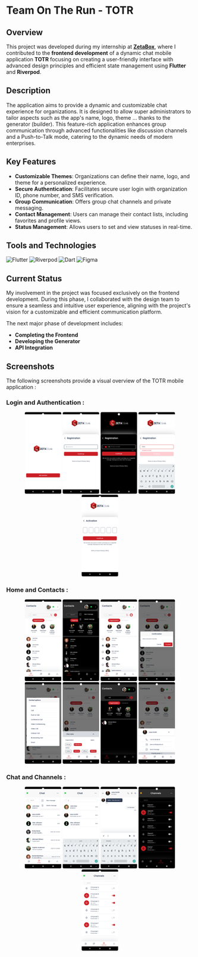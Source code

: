 # Team On The Run - TOTR

## Overview

This project was developed during my internship at [**ZetaBox**](https://zeta-box.com), where I contributed to the **frontend development** of a dynamic chat mobile application **TOTR** focusing on creating a user-friendly interface with advanced design principles and efficient state management using **Flutter** and **Riverpod**.


## Description

The application aims to provide a dynamic and customizable chat experience for organizations. It is designed to allow super administrators to tailor aspects such as the app's name, logo, theme ... thanks to the generator (builder). This feature-rich application enhances group communication through advanced functionalities like discussion channels and a Push-to-Talk mode, catering to the dynamic needs of modern enterprises.

## Key Features
- **Customizable Themes**: Organizations can define their name, logo, and theme for a personalized experience.
- **Secure Authentication**: Facilitates secure user login with organization ID, phone number, and SMS verification.
- **Group Communication**: Offers group chat channels and private messaging.
- **Contact Management**: Users can manage their contact lists, including favorites and profile views.
- **Status Management**: Allows users to set and view statuses in real-time.

## Tools and Technologies
![Flutter](https://img.shields.io/badge/Flutter-02569B?style=for-the-badge&logo=flutter&logoColor=white)
![Riverpod](https://img.shields.io/badge/Riverpod-76B900?style=for-the-badge&logo=riverpod&logoColor=white)
![Dart](https://img.shields.io/badge/Dart-0175C2?style=for-the-badge&logo=dart&logoColor=white)
![Figma](https://img.shields.io/badge/Figma-F24E1E?style=for-the-badge&logo=figma&logoColor=white)

## Current Status
My involvement in the project was focused exclusively on the frontend development. During this phase, I collaborated with the design team to ensure a seamless and intuitive user experience, aligning with the project's vision for a customizable and efficient communication platform.

The next major phase of development includes:
- **Completing the Frontend**
- **Developing the Generator**
- **API Integration**


## Screenshots

The following screenshots provide a visual overview of the TOTR mobile application :

### Login and Authentication :

<div align="center">
  <img src="Screenshots/getstarted.png" alt="Get Started" width="19.5%">
  <img src="Screenshots/id.png" alt="ID" width="19.5%">
  <img src="Screenshots/phonedark.png" alt="Phone dark" width="19.5%">
  <img src="Screenshots/idinvalid.png" alt="Invalid ID" width="19.5%">
  <img src="Screenshots/code.png" alt="Code" width="19.5%">
</div>

### Home and Contacts :

<div align="center">
  <img src="Screenshots/contact.png" alt="Contact" width="19.5%">
  <img src="Screenshots/contactdark.png" alt="Contact Dark" width="19.5%">
  <img src="Screenshots/favoris.png" alt="Favoris" width="19.5%">
  <img src="Screenshots/confirmation.png" alt="Confirmation" width="19.5%">
  <img src="Screenshots/options.png" alt="Options" width="19.5%">
  <img src="Screenshots/filter.png" alt="Filter" width="19.5%">
  <img src="Screenshots/search.png" alt="Search" width="19.5%">
  <img src="Screenshots/janesmith.png" alt="Details" width="19.5%">


</div>

### Chat and Channels :

<div align="center">
  <img src="Screenshots/chat.png" alt="Chat" width="19.5%">
  <img src="Screenshots/chatsearch.png" alt="Chat Search" width="19.5%">
  <img src="Screenshots/message.png" alt="Message" width="19.5%">
  <img src="Screenshots/channelsdark.png" alt="Channels Dark" width="19.5%">
  <img src="Screenshots/channels.png" alt="Channels" width="19.5%">
</div>

